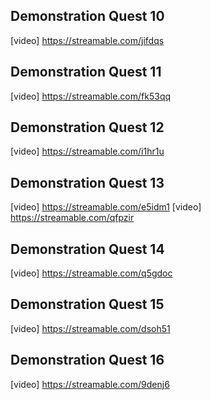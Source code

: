 ## Demonstration Quest 10

[video] https://streamable.com/jifdqs

## Demonstration Quest 11

[video] https://streamable.com/fk53qq

## Demonstration Quest 12

[video] https://streamable.com/i1hr1u

## Demonstration Quest 13

[video] https://streamable.com/e5idm1
[video] https://streamable.com/qfpzir

## Demonstration Quest 14

[video] https://streamable.com/q5gdoc

## Demonstration Quest 15

[video] https://streamable.com/dsoh51

## Demonstration Quest 16

[video] https://streamable.com/9denj6